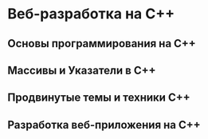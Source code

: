 # Веб-разработка на С++

## Основы программирования на C++

## Массивы и Указатели в C++

## Продвинутые темы и техники C++

## Разработка веб-приложения на С++
